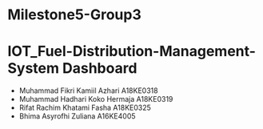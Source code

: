 # Milestone5-Group3

# IOT_Fuel-Distribution-Management-System Dashboard

- Muhammad Fikri Kamiil Azhari	A18KE0318
- Muhammad Hadhari Koko Hermaja	A18KE0319
- Rifat Rachim Khatami Fasha	A18KE0325
- Bhima Asyrofhi Zuliana        A16KE4005


